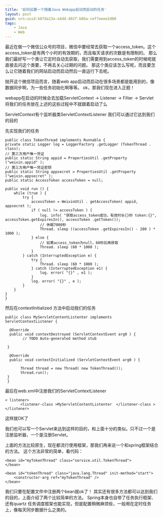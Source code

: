 ```yaml
---
title: '如何设置一个随着Java Webapp启动而启动的任务'
layout: post
guid: urn:uuid:b87da13a-a4dd-402f-b06a-cef7aeee2d80
tags:
    - Java
	- Web
---
```



最近在做一个微信公众号的项目，微信中要经常去获取一个access_token。这个access_token是有两个小时的有效期的，而且每天请求的次数是有限制的。
那么我们最好写一个类让它定时自动去获取，我们需要用到access_token的时候呢就直接去问这个类要，不再去关心过期的问题。
那这个类应该怎么写呢，而且要怎么让它随着我们的网站启动而启动然后一直运行下去呢。

抛开这个微信项目而言，随着web app启动而启动在很多场景都是能用到的，像数据同步啊，为一些任务初始化啊等等。
ok，那我们现在进入正题！


webapp在启动的时候会去加载ServletContext -> Listener -> Filter -> Servlet
将我们的任务放在上述的这些过程中不就跟着启动了么

ServletContext有个监听器类ServletContextListener
我们可以通过它达到我们的目的

先实现我们的任务

    public class TokenThread implements Runnable { 
    private static Logger log = LoggerFactory .getLogger (TokenThread . class); 
    // 第三方用户唯一凭证 
    public static String appid = PropertiesUtil .getProperty ("weixin.appid" );
    // 第三方用户唯一凭证密钥 
    public static String appsecret = PropertiesUtil .getProperty ("weixin.appsecret" );  
    public static AccessToken accessToken = null; 
 
    public void run () { 
        while (true ) { 
            try { 
                accessToken = WeixinUtil . getAccessToken( appid, appsecret ); 
                if ( null != accessToken ) { 
                    log. info( "获取access_token成功，有效时长{}秒 token:{}", accessToken.getExpiresIn(), accessToken .getToken()); 
                    // 休眠7000秒 
                    Thread. sleep ((accessToken .getExpiresIn() - 200 ) * 1000 ); 
                } else { 
                    // 如果access_token为null，60秒后再获取 
                    Thread. sleep (60 * 1000 ); 
                } 
            } catch (InterruptedException e) { 
                try { 
                    Thread. sleep (60 * 1000 ); 
                } catch (InterruptedException e1) { 
                    log. error( "{}" , e1 ); 
                } 
                log. error( "{}" , e ); 
            } 
        } 
    }
    }
     
    
然后在contextInitialized 方法中启动我们的任务

    public class MyServletContentListenter implements ServletContextListener {

      @Override
      public void contextDestroyed (ServletContextEvent arg0 ) {
            // TODO Auto-generated method stub

     }
     
      @Override
      public void contextInitialized (ServletContextEvent arg0 ) {
           
           Thread thread = new Thread( new TokenThread());
           thread.run();
     }
     }
最后在web.xml中注册我们的ServletContextListener

    < listener>
           <listener-class >MyServletContentListenter  </listener-class >
    </listener>

这样就OK了

我们也可以写一个Servlet来达到这样的目的，和上面十分的类似。只不过一个是注册监听器，一个是注册Servlet。

上面的方法比较原生，现在都流行使用框架，那我们再来说一个和spring框架结合的方法。
这个方法非常的简单，看代码：

    <bean id="myTokenThread" class="service.util.TokenThread">
	</bean>

	<bean id="tokenThread" class="java.lang.Thread" init-method="start">
		<constructor-arg ref="myTokenThread" />
	</bean>
我们只要在配置文件中注册两个bean就ok了！
其实还有很多方法都可以达到我们的目的，上面介绍了两个比较简单的方法。
Spring本身也自带了任务执行框架、还有quartz 任务调度框架也能实现，但是配置稍微麻烦些，一般用在定时任务上，像每天同步数据什么之类的。


